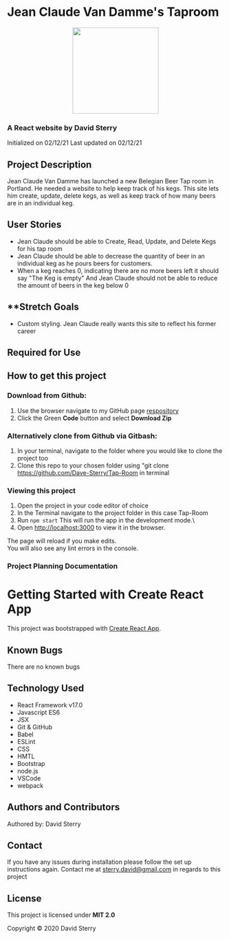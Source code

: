 # Jean Claude Van Damme's Taproom
<div align="center">
<img src="https://github.com/Dave-Sterry.png" width="200px" height="auto" borderRadius ="10px">
</div>

### A React website by David Sterry 
Initialized on 02/12/21
Last updated on 02/12/21

## **Project Description**
Jean Claude Van Damme has launched a new Belegian Beer Tap room in Portland. He needed a website to help keep track of his kegs. This site lets him create, update, delete kegs, as well as keep track of how many beers are in an individual keg. 

## **User Stories**
* Jean Claude should be able to Create, Read, Update, and Delete Kegs for his tap room
* Jean Claude should be able to decrease the quantity of beer in an individual keg as he pours beers for customers. 
* When a keg reaches 0, indicating there are no more beers left it should say "The Keg is empty" And Jean Claude should not be able to reduce the amount of beers in the keg below 0

## **Stretch Goals
* Custom styling. Jean Claude really wants this site to reflect his former career

## **Required for Use**

## **How to get this project** 

### Download from Github:
1. Use the browser navigate to my GitHub page [respository](https://github.com/Dave-Sterry/Tap-Room)
2. Click the Green **Code** button and select **Download Zip**

### Alternatively clone from Github via Gitbash:
1. In your terminal, navigate to the folder where you would like to clone the project too
2. Clone this repo to your chosen folder using "git clone https://github.com/Dave-Sterry/Tap-Room in terminal

### Viewing this project 

1. Open the project in your code editor of choice 
2. In the Terminal navigate to the project folder in this case Tap-Room
3. Run ```npm start``` This will run the app in the development mode.\
4. Open [http://localhost:3000](http://localhost:3000) to view it in the browser.

The page will reload if you make edits.\
You will also see any lint errors in the console.

### Project Planning Documentation 


# Getting Started with Create React App

This project was bootstrapped with [Create React App](https://github.com/facebook/create-react-app).

## **Known Bugs**
There are no known bugs

## **Technology Used**
* React Framework v17.0
* Javascript ES6
* JSX
* Git & GitHub
* Babel
* ESLint
* CSS
* HMTL
* Bootstrap
* node.js
* VSCode
* webpack

## **Authors and Contributors**
Authored by: David Sterry

## **Contact**
If you have any issues during installation please follow the set up instructions again. Contact me at sterry.david@gmail.com in regards to this project

## **License**

This project is licensed under **MIT 2.0**

Copyright © 2020 David Sterry
